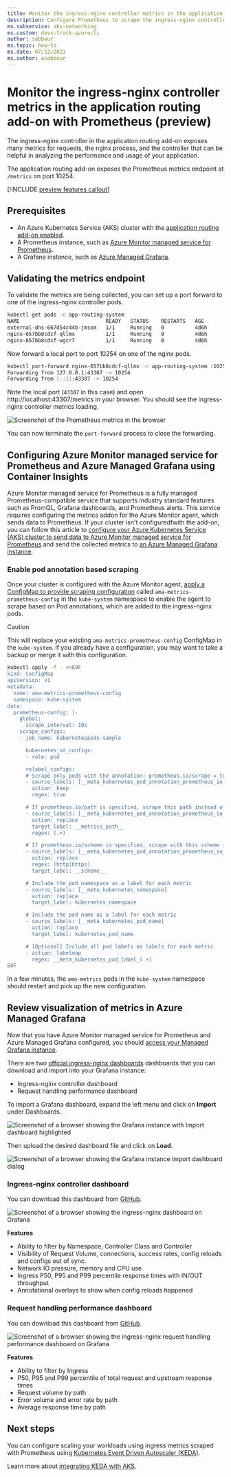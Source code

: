 ```yaml
---
title: Monitor the ingress-nginx controller metrics in the application routing add-on with Prometheus (preview)
description: Configure Prometheus to scrape the ingress-nginx controller metrics.
ms.subservice: aks-networking
ms.custom: devx-track-azurecli
author: sabbour
ms.topic: how-to
ms.date: 07/12/2023
ms.author: asabbour
---
```


# Monitor the ingress-nginx controller metrics in the application routing add-on with Prometheus (preview)

The ingress-nginx controller in the application routing add-on exposes many metrics for requests, the nginx process, and the controller that can be helpful in analyzing the performance and usage of your application.

The application routing add-on exposes the Prometheus metrics endpoint at `/metrics` on port 10254.

[!INCLUDE [preview features callout](./includes/preview/preview-callout.md)]

## Prerequisites

- An Azure Kubernetes Service (AKS) cluster with the [application routing add-on enabled][app-routing].
- A Prometheus instance, such as [Azure Monitor managed service for Prometheus][managed-prometheus].
- A Grafana instance, such as [Azure Managed Grafana][managed-grafana].

## Validating the metrics endpoint

To validate the metrics are being collected, you can set up a port forward to one of the ingress-nginx controller pods.

```bash
kubectl get pods -n app-routing-system
NAME                            READY   STATUS    RESTARTS   AGE
external-dns-667d54c44b-jmsxm   1/1     Running   0          4d6h
nginx-657bb8cdcf-qllmx          1/1     Running   0          4d6h
nginx-657bb8cdcf-wgcr7          1/1     Running   0          4d6h
```

Now forward a local port to port 10254 on one of the nginx pods.

```bash
kubectl port-forward nginx-657bb8cdcf-qllmx -n app-routing-system :10254
Forwarding from 127.0.0.1:43307 -> 10254
Forwarding from [::1]:43307 -> 10254
```

Note the local port (`43307` in this case) and open http://localhost:43307/metrics in your browser. You should see the ingress-nginx controller metrics loading.

![Screenshot of the Prometheus metrics in the browser](./media/app-routing/prometheus-metrics.png)

You can now terminate the `port-forward` process to close the forwarding.

## Configuring Azure Monitor managed service for Prometheus and Azure Managed Grafana using Container Insights

Azure Monitor managed service for Prometheus is a fully managed Prometheus-compatible service that supports industry standard features such as PromQL, Grafana dashboards, and Prometheus alerts. This service requires configuring the metrics addon for the Azure Monitor agent, which sends data to Prometheus. If your cluster isn't configuredfwith the add-on, you can follow this article to [configure your Azure Kubernetes Service (AKS) cluster to send data to Azure Monitor managed service for Prometheus][managed-prometheus-configure] and send the collected metrics to [an Azure Managed Grafana instance][create-grafana].

### Enable pod annotation based scraping

Once your cluster is configured with the Azure Monitor agent, [apply a ConfigMap to provide scraping configuration][managed-prometheus-custom-annotations] called `ama-metrics-prometheus-config` in the `kube-system` namespace to enable the agent to scrape based on Pod annotations, which are added to the ingress-nginx pods.

> [!CAUTION]
> This will replace your existing `ama-metrics-prometheus-config` ConfigMap in the `kube-system`. If you already have a configuration, you may want to take a backup or merge it with this configuration.

```bash
kubectl apply -f - <<EOF
kind: ConfigMap
apiVersion: v1
metadata:
  name: ama-metrics-prometheus-config
  namespace: kube-system
data:
  prometheus-config: |-
    global:
      scrape_interval: 10s
    scrape_configs:
    - job_name: kubernetespods-sample

      kubernetes_sd_configs:
      - role: pod

      relabel_configs:
      # Scrape only pods with the annotation: prometheus.io/scrape = true
      - source_labels: [__meta_kubernetes_pod_annotation_prometheus_io_scrape]
        action: keep
        regex: true

      # If prometheus.io/path is specified, scrape this path instead of /metrics
      - source_labels: [__meta_kubernetes_pod_annotation_prometheus_io_path]
        action: replace
        target_label: __metrics_path__
        regex: (.+)

      # If prometheus.io/scheme is specified, scrape with this scheme instead of http
      - source_labels: [__meta_kubernetes_pod_annotation_prometheus_io_scheme]
        action: replace
        regex: (http|https)
        target_label: __scheme__

      # Include the pod namespace as a label for each metric
      - source_labels: [__meta_kubernetes_namespace]
        action: replace
        target_label: kubernetes_namespace

      # Include the pod name as a label for each metric
      - source_labels: [__meta_kubernetes_pod_name]
        action: replace
        target_label: kubernetes_pod_name

      # [Optional] Include all pod labels as labels for each metric
      - action: labelmap
        regex: __meta_kubernetes_pod_label_(.+)
EOF
```

In a few minutes, the `ama-metrics` pods in the `kube-system` namespace should restart and pick up the new configuration.

## Review visualization of metrics in Azure Managed Grafana

Now that you have Azure Monitor managed service for Prometheus and Azure Managed Grafana configured, you should [access your Managed Grafana instance][access-grafana].

There are two [official ingress-nginx dashboards](https://github.com/kubernetes/ingress-nginx/tree/main/deploy/grafana/dashboards) dashboards that you can download and import into your Grafana instance:

- Ingress-nginx controller dashboard
- Request handling performance dashboard

To import a Grafana dashboard, expand the left menu and click on **Import** under Dashboards.

![Screenshot of a browser showing the Grafana instance with Import dashboard highlighted](media/app-routing/grafana-import.png)

Then upload the desired dashboard file and click on **Load**.

![Screenshot of a browser showing the Grafana instance import dashboard dialog](media/app-routing/grafana-import-json.png)

### Ingress-nginx controller dashboard

You can download this dashboard from [GitHub][grafana-nginx-dashboard].

![Screenshot of a browser showing the ingress-nginx dashboard on Grafana](media/app-routing/grafana-dashboard.png)

**Features**

- Ability to filter by Namespace, Controller Class and Controller
- Visibility of Request Volume, connections, success rates, config reloads and configs out of sync.
- Network IO pressure, memory and CPU use
- Ingress P50, P95 and P99 percentile response times with IN/OUT throughput
- Annotational overlays to show when config reloads happened

### Request handling performance dashboard

You can download this dashboard from [GitHub][grafana-nginx-request-performance-dashboard].

![Screenshot of a browser showing the ingress-nginx request handling performance dashboard on Grafana](media/app-routing/grafana-dashboard-2.png)

**Features**

- Ability to filter by Ingress
- P50, P95 and P99 percentile of total request and upstream response times
- Request volume by path
- Error volume and error rate by path
- Average response time by path

## Next steps

You can configure scaling your workloads using ingress metrics scraped with Prometheus using [Kubernetes Event Driven Autoscaler (KEDA)][KEDA].

Learn more about [integrating KEDA with AKS][keda-prometheus].

<!-- LINKS - internal -->
[az-aks-create]: /cli/azure/aks#az-aks-create
[app-routing]: ./app-routing
[managed-prometheus]: /azure/azure-monitor/essentials/prometheus-metrics-overview
[managed-prometheus-configure]: /azure/azure-monitor/containers/container-insights-prometheus
[managed-prometheus-custom-annotations]: /azure/azure-monitor/essentials/prometheus-metrics-scrape-configuration#pod-annotation-based-scraping
[managed-grafana]: /azure/managed-grafana/overview
[create-grafana]: /azure/managed-grafana/quickstart-managed-grafana-portal
[access-grafana]: /azure/managed-grafana/quickstart-managed-grafana-portal#access-your-managed-grafana-instance
[keda]: /azure/keda-about
[keda-prometheus]: /azure/azure-monitor/essentials/integrate-keda#scalers
[az-aks-show]: /cli/azure/aks#az-aks-show
[az-aks-enable-addons]: /cli/azure/aks#az-aks-enable-addons
[az-aks-disable-addons]: /cli/azure/aks#az-aks-disable-addons
[az-aks-install-cli]: /cli/azure/aks#az-aks-install-cli
[az-aks-get-credentials]: /cli/azure/aks#az-aks-get-credentials
[az-extension-add]: /cli/azure/extension#az-extension-add
[az-extension-update]: /cli/azure/extension#az-extension-update
[install-azure-cli]: /cli/azure/install-azure-cli
[az-keyvault-create]: /cli/azure/keyvault#az_keyvault_create
[az-keyvault-certificate-import]: /cli/azure/keyvault/certificate#az_keyvault_certificate_import
[az-keyvault-certificate-show]: /cli/azure/keyvault/certificate#az_keyvault_certificate_show
[az-network-dns-zone-create]: /cli/azure/network/dns/zone#az_network_dns_zone_create
[az-network-dns-zone-show]: /cli/azure/network/dns/zone#az_network_dns_zone_show
[az-role-assignment-create]: /cli/azure/role/assignment#az_role_assignment_create
[az-aks-addon-update]: /cli/azure/aks/addon#az_aks_addon_update
[az-keyvault-set-policy]: /cli/azure/keyvault#az_keyvault_set_policy

<!-- LINKS - external -->
[osm-release]: https://github.com/openservicemesh/osm/releases/
[nginx]: https://kubernetes.github.io/ingress-nginx/
[external-dns]: https://github.com/kubernetes-incubator/external-dns
[kubectl]: https://kubernetes.io/docs/reference/kubectl/
[kubectl-apply]: https://kubernetes.io/docs/reference/generated/kubectl/kubectl-commands#apply
[grafana-nginx-dashboard]: https://raw.githubusercontent.com/kubernetes/ingress-nginx/main/deploy/grafana/dashboards/request-handling-performance.json
[grafana-nginx-request-performance-dashboard]: https://raw.githubusercontent.com/kubernetes/ingress-nginx/main/deploy/grafana/dashboards/request-handling-performance.json
